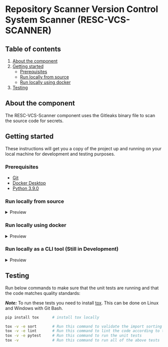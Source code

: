 # Repository Scanner Version Control System Scanner (RESC-VCS-SCANNER)
<!-- TABLE OF CONTENTS -->
## Table of contents
1. [About the component](#about-the-component)
2. [Getting started](#getting-started)
    - [Prerequisites](#prerequisites)
    - [Run locally from source](#run-locally-from-source)
    - [Run locally using docker](#run-locally-using-docker)
3. [Testing](#testing)

<!-- ABOUT THE COMPONENT -->
## About the component
The RESC-VCS-Scanner component uses the Gitleaks binary file to scan the source code for secrets.

<!-- GETTING STARTED -->
## Getting started

These instructions will get you a copy of the project up and running on your local machine for development and testing purposes.

### Prerequisites
- [Git](https://git-scm.com/downloads)
- [Docker Desktop](https://www.docker.com/products/docker-desktop/)
- [Python 3.9.0](https://www.python.org/downloads/release/python-390/)

### Run locally from source
<details>
  <summary>Preview</summary>

  **Prerequisites:**   
  * RabbitMQ and RESC web service must be up and running locally.</br>
  If you have already deployed RESC through helm in Kubernetes, then rabbitmq and resc webservice are already running for you.</br> 
  * Install Gitleaks [v8.8.8](https://github.com/zricethezav/gitleaks/releases/tag/v8.8.8) on your system.
  * Download the rule config toml file to `/tmp/temp_resc_rule.toml` location by running below command from a Git Bash terminal.
  * Send some repositories to 'repositories' topics of RabbitMQ server by referring the README of RESC-VCS-SCRAPER component.

  ```bash
  curl https://raw.githubusercontent.com/zricethezav/gitleaks/master/config/gitleaks.toml > /tmp/temp_resc_rule.toml

  sed -i '1s/^/version = "0.0.1"\n/' /tmp/temp_resc_rule.toml
  ```

  Clone the repository, open the Git Bash terminal from /components/resc-vcs-scanner folder, and run below commands.  

  #### 1. Create virtual environment:
  ```bash
  cd components/resc-vcs-scanner
  pip install virtualenv
  virtualenv venv
  source venv/Scripts/activate
  ```
 #### 2. Install resc_vcs_scanner package:
  ```bash
  pip install -e .
  ```
 #### 3. Set below environment variables:

 ```bash
  export RESC_RABBITMQ_SERVICE_HOST=127.0.0.1   #  The hostname/IP address of the rabbitmq server
  export RESC_RABBITMQ_SERVICE_PORT_AMQP=30902  #  The amqp port of the rabbitmq server
  export RABBITMQ_DEFAULT_VHOST=resc-rabbitmq   #  The virtual host name of the rabbitmq server
  export RABBITMQ_USERNAME=queue_user    #  The username used to connect to the rabbitmq projects and repositories topics
  export RABBITMQ_PASSWORD="" # The password used to connect to the rabbitmq projects and repositories topics can be found for the value of queues_password field in /deployment/kubernetes/example-values.yaml file
  export RABBITMQ_QUEUE=repositories # The name of the queue from which secret scanner will read repositories
  export RESC_API_NO_AUTH_SERVICE_HOST=127.0.0.1 #  The hostname/IP address where RESC web service is running
  export RESC_API_NO_AUTH_SERVICE_PORT=30900  #  The port number where RESC web service is running
  export VCS_INSTANCES_FILE_PATH="" # The absolute path to vcs_instances_config.json file containing the vcs instances definitions
  export GITHUB_PUBLIC_USERNAME="" # Your GitHub username
  export GITHUB_PUBLIC_TOKEN="" #  Your GitHub personal access token
  export GITLEAKS_PATH="" # The absolute path to gitleaks binary executable
 ```
 
 You need to replace with correct values for RABBITMQ_PASSWORD, VCS_INSTANCES_FILE_PATH, GITHUB_PUBLIC_USERNAME, GITHUB_PUBLIC_TOKEN and GITLEAKS_PATH.  

 #### Structure of vcs instances config json
The vcs_instances_config.json file must have the following format: 
_**Note:**_ You can add multiple vcs instances.

<details>
  <summary>Preview</summary>

Example:
```json
{
  "vcs_instance_1": {
    "name": "GITHUB_PUBLIC",
	"scope": ["kubernetes"], 
    "exceptions": [],
    "provider_type": "GITHUB_PUBLIC",
    "hostname": "github.com",
    "port": "443",
    "scheme": "https",
    "username": "GITHUB_PUBLIC_USERNAME",
    "token": "GITHUB_PUBLIC_TOKEN",
    "organization": ""
  }
}
```
* scope: List of GitHub accounts you want to scan.
  For example, lets'say you want to scan all the repositories for the following GitHub accounts.
  https://github.com/kubernetes  
  https://github.com/docker
  
  Then you need to add those accounts to scope like: ["kubernetes", "docker"]. All the repositories from those accounts will be scanned. 
* exceptions (optional): If you want to exclude any account from scan, then add it to exceptions. Default is empty exception.

The **output** messages of `collect_projects` command has the following format:

```json
{
  "project_key": "kubernetes",
  "vcs_instance_name": "GITHUB_PUBLIC",
}
```
</details>

 #### 4. Run the secret scan task:  
  This task reads the repositories from a RabbitMQ channel called 'repositories', runs scan using [Gitleaks](https://github.com/zricethezav/gitleaks) and saves the findings metadata to database. 

  This can be done via the following command:  
  ```bash
  celery  -A  vcs_scanner.secret_scanners.celery_worker worker --loglevel=INFO -E -Q repositories --concurrency=1  --prefetch-multiplier=1
```
</details>

### Run locally using docker
<details>
  <summary>Preview</summary>
Run the RESC VCS Scanner docker image locally by running the following commands:  

- Pull the docker image from registry: 
```bash
docker pull rescabnamro/resc-vcs-scanner:0.0.1
```

- Alternatively, build the docker image locally by running: 
```bash
docker build -t rescabnamro/resc-vcs-scanner:0.0.1 .
```

- Run the vcs-scanner by using below command: 
```bash
docker run -v <path to vcs_instances_config.json in your local system>:/tmp/vcs_instances_config.json -e RESC_RABBITMQ_SERVICE_HOST="host.docker.internal" -e RESC_RABBITMQ_SERVICE_PORT_AMQP=30902 -e RABBITMQ_DEFAULT_VHOST=resc-rabbitmq -e RABBITMQ_USERNAME=queue_user -e RABBITMQ_PASSWORD="<the password of queue_user>" -e RABBITMQ_QUEUE="repositories" -e RESC_API_NO_AUTH_SERVICE_HOST="host.docker.internal" -e RESC_API_NO_AUTH_SERVICE_PORT=30900 -e VCS_INSTANCES_FILE_PATH="/tmp/vcs_instances_config.json" -e GITHUB_PUBLIC_USERNAME="<your github username>" -e GITHUB_PUBLIC_TOKEN="<your github personal access token>" -e GITLEAKS_PATH="/vcs_scanner/gitleaks_config/seco-gitleaks-linux-amd64" --name resc-vcs-scanner rescabnamro/resc-vcs-scanner:0.0.1 celery  -A vcs_scanner.secret_scanners.celery_worker worker --loglevel=INFO -E -Q repositories --concurrency=1  --prefetch-multiplier=1
```

To create vcs_instances_config.json file please refer: [Structure of vcs_instances_config.json](#structure-of-vcs-instances-config-json)
</details>

### Run locally as a CLI tool (Still in Development) 

<details>
  <summary>Preview</summary>

  It is also possible to run the component as a CLI tool to scan VCS repositories.
  #### 1. Create virtual environment:
  ```bash
  cd components/resc-vcs-scanner
  pip install virtualenv
  virtualenv venv
  source venv/Scripts/activate
  ```
 #### 2. Install resc_vcs_scanner package:
  ```bash
  pip install -e .
  ```
 #### 3. Run CLI scanner:
  ```bash
  secret_scanner --help
  ```
  Example:
  ```bash
  secret_scanner  --repo-url=<repository url> --gitleaks-rules-path=<path to gitleaks toml rule> --gitleaks-path=<path to gitleaks binary>
  ```
</details>

## Testing 
Run below commands to make sure that the unit tests are running and that the code matches quality standards:

_**Note:**_ To run these tests you need to install [tox](https://pypi.org/project/tox/). This can be done on Linux and Windows with Git Bash.
```bash
pip install tox      # install tox locally

tox -v -e sort       # Run this command to validate the import sorting
tox -v -e lint       # Run this command to lint the code according to this repository's standard
tox -v -e pytest     # Run this command to run the unit tests
tox -v               # Run this command to run all of the above tests
```

